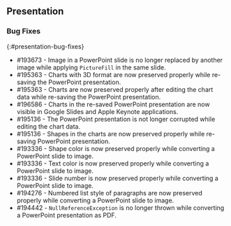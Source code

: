 ## Presentation

### Bug Fixes
{:#presentation-bug-fixes}
* \#193673 - Image in a PowerPoint slide is no longer replaced by another image while applying `PictureFill` in the same slide.
* \#195363 - Charts with 3D format are now preserved properly while re-saving the PowerPoint presentation.
* \#195363 - Charts are now preserved properly after editing the chart data while re-saving the PowerPoint presentation.
* \#196586 - Charts in the re-saved PowerPoint presentation are now visible in Google Slides and Apple Keynote applications.
* \#195136 - The PowerPoint presentation is not longer corrupted while editing the chart data.
* \#195136 - Shapes in the charts are now preserved properly while re-saving PowerPoint presentation.
* \#193336 - Shape color is now preserved properly while converting a PowerPoint slide to image.
* \#193336 - Text color is now preserved properly while converting a PowerPoint slide to image.
* \#193336 - Slide number is now preserved properly while converting a PowerPoint slide to image.
* \#194276 - Numbered list style of paragraphs are now preserved properly while converting a PowerPoint slide to image.
* \#194442 - `NullReferenceException` is  no longer thrown while converting a PowerPoint presentation as PDF.